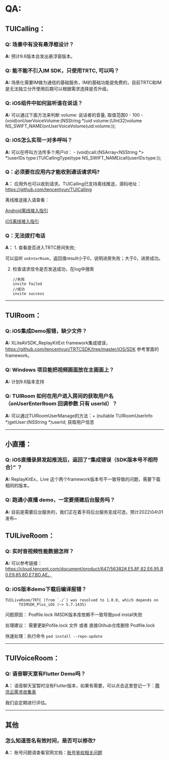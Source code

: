 # QA:

## TUICalling：

### Q:  场景中有没有悬浮框设计？

**A:**  预计9.6版本会发出悬浮窗版本。

### Q:  能不能不引入IM SDK，只使用TRTC, 可以吗？

**A:**  场景化需要IM做为通信的基础服务，IM的基础功能是免费的，目前TRTC和IM是无法独立分开使用后期可以根据需求选择是否升级。

### Q:  iOS组件中如何监听谁在说话？ 

**A:**  可以通过下面方法来判断 volume: 说话者的音量, 取值范围0 - 100
        -(void)onUserVoiceVolume:(NSString *)uid volume:(UInt32)volume
        NS_SWIFT_NAME(onUserVoiceVolume(uid:volume:));
        
### Q:  iOS怎么实现一对多呼叫？

**A:**  可以在呼叫方法传多个用户id： - (void)call:(NSArray<NSString *> *)userIDs type:(TUICallingType)type NS_SWIFT_NAME(call(userIDs:type:));
        
### Q：必须要在应用内才能收到通话请求吗?

**A：** 应用外也可以收到请求。TUICalling已支持离线推送，源码地址：https://github.com/tencentyun/TUICalling

离线推送接入请查看：

[Android离线接入指引](https://github.com/tencentyun/TUICalling/blob/main/Android/Android%E7%A6%BB%E7%BA%BF%E6%8E%A8%E9%80%81%E6%8E%A5%E5%85%A5%E6%8C%87%E5%BC%95.md)

[iOS离线接入指引](https://github.com/tencentyun/TUICalling/blob/main/iOS/iOS%20%E7%A6%BB%E7%BA%BF%E6%8E%A8%E9%80%81%E6%8E%A5%E5%85%A5%E6%8C%87%E5%BC%95.md)

### Q：无法拨打电话
**A：** 1. 查看是否进入TRTC房间失败;
   
   可以监听 `onEnterRoom`，返回值result小于0，说明进房失败；大于0，进房成功。

2. 检查请求信令是否发送成功，在log中搜索
   ```
   //失败
   invite failed 
   //成功
   invite success
   ```        

****  
        
## TUIRoom：

### Q:  iOS集成Demo报错，缺少文件？

**A:**  XLiteAVSDK_ReplayKitExt framework集成错误，https://github.com/tencentyun/TRTCSDK/tree/master/iOS/SDK 参考里面的framework。

### Q: Windows 项目能把视频画面放在主画面上？

**A:**  计划9.6版本支持

### Q: TUIRoom 如何在用户进入房间的获取用户名（onUserEnterRoom  回调参数 只有 userId）？

**A:**  可以通过TUIRoomUserManage的方法：+ (nullable TUIRoomUserInfo *)getUser:(NSString *)userId; 获取用户信息


****


## 小直播：

### Q:  iOS直播录屏发起推流后，返回了“集成错误（SDK版本号不相符合）” ？

**A:**  ReplayKitEx，Live 这个两个framework版本号不一致导致的问题，需要下载相同的版本。

### Q:  跑通小直播 demo，一定要搭建后台服务吗？

**A:**  目前是需要后台服务的，我们正在着手将后台服务变成可选，预计2022\04\01发布~

## TUILiveRoom：

### Q:  实时音视频性能数据怎样？

**A:**  可以参考链接：https://cloud.tencent.com/document/product/647/56382#.E5.8F.82.E6.95.B0.E9.85.8D.E7.BD.AE。

        
### Q:  iOS版本demo下载后编译报错？
```
TUILiveRoom/TRTC (from `./`) was resolved to 1.0.0, which depends on
      TXIMSDK_Plus_iOS (~> 5.7.1435)
```

问题原因： Podfile.lock IMSDK版本库依赖不一致导致pod install失败

处理建议： 需要更新Pofile.lock 文件 或者 直接Gtihub仓库删除 Podfile.lock

快速处理：执行命令 `pod install --repo-update`
    
****

## TUIVoiceRoom：

### Q:  语音聊天室有Flutter Demo吗？ 

**A：**  语音聊天室暂时没有Flutter版本，如果有需要，可以点击这里登记一下：[腾讯云需求收集表](https://docs.qq.com/form/page/DZlhYYWNCaFpmaVNl?from_page=doc_list_new_form&templateId=6z9bq8gcmprmpyapp7asqjobfo&create_type=2#/fill)

我们会定期进行评估。

****


## 其他

### 怎么知道签名有效时间，是否可以修改?
**A：** 账号问题请查看官网文档：[账号鉴权相关问题](https://cloud.tencent.com/document/product/269/32484#.E5.A6.82.E4.BD.95.E7.94.9F.E6.88.90-usersig.EF.BC.9F)
